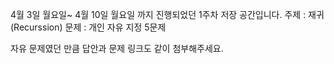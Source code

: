 4월 3일 월요일~ 4월 10일 월요일 까지 진행되었던 1주차 저장 공간입니다.
주제 : 재귀(Recurssion)
문제 : 개인 자유 지정 5문제

자유 문제였던 만큼 답안과 문제 링크도 같이 첨부해주세요.
